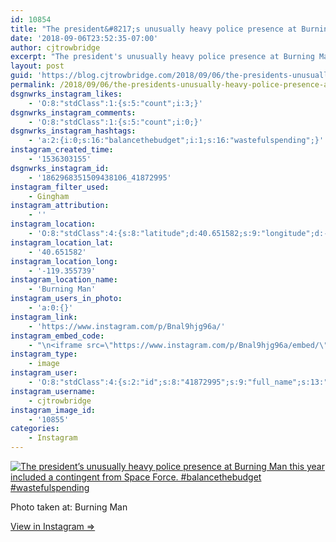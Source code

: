 ```yaml
---
id: 10854
title: "The president&#8217;s unusually heavy police presence at Burning Man this year included a contingent from Space Force.\n#balancethebudget #wastefulspending"
date: '2018-09-06T23:52:35-07:00'
author: cjtrowbridge
excerpt: "The president's unusually heavy police presence at Burning Man this year included a contingent from Space Force.\n#balancethebudget #wastefulspending"
layout: post
guid: 'https://blog.cjtrowbridge.com/2018/09/06/the-presidents-unusually-heavy-police-presence-at-burning-man-this-year-included-a-contingent-from-space-force-balancethebudget-wastefulspending/'
permalink: /2018/09/06/the-presidents-unusually-heavy-police-presence-at-burning-man-this-year-included-a-contingent-from-space-force-balancethebudget-wastefulspending/
dsgnwrks_instagram_likes:
    - 'O:8:"stdClass":1:{s:5:"count";i:3;}'
dsgnwrks_instagram_comments:
    - 'O:8:"stdClass":1:{s:5:"count";i:0;}'
dsgnwrks_instagram_hashtags:
    - 'a:2:{i:0;s:16:"balancethebudget";i:1;s:16:"wastefulspending";}'
instagram_created_time:
    - '1536303155'
dsgnwrks_instagram_id:
    - '1862968351509438106_41872995'
instagram_filter_used:
    - Gingham
instagram_attribution:
    - ''
instagram_location:
    - 'O:8:"stdClass":4:{s:8:"latitude";d:40.651582;s:9:"longitude";d:-119.355739;s:4:"name";s:11:"Burning Man";s:2:"id";i:66963842167;}'
instagram_location_lat:
    - '40.651582'
instagram_location_long:
    - '-119.355739'
instagram_location_name:
    - 'Burning Man'
instagram_users_in_photo:
    - 'a:0:{}'
instagram_link:
    - 'https://www.instagram.com/p/Bnal9hjg96a/'
instagram_embed_code:
    - "\n<iframe src=\"https://www.instagram.com/p/Bnal9hjg96a/embed/\" width=\"612\" height=\"710\" frameborder=\"0\" scrolling=\"no\" allowtransparency=\"true\" class=\"insta-image-embed\"></iframe>\n"
instagram_type:
    - image
instagram_user:
    - 'O:8:"stdClass":4:{s:2:"id";s:8:"41872995";s:9:"full_name";s:13:"CJ Trowbridge";s:15:"profile_picture";s:141:"https://scontent.cdninstagram.com/vp/2a0bf6ee9c80fb714d5a904ec5a3e35b/5C2F601C/t51.2885-19/s150x150/13724650_1188772791164794_142557231_a.jpg";s:8:"username";s:12:"cjtrowbridge";}'
instagram_username:
    - cjtrowbridge
instagram_image_id:
    - '10855'
categories:
    - Instagram
---
```


[![The president’s unusually heavy police presence at Burning Man this year included a contingent from Space Force.
#balancethebudget #wastefulspending](https://blog.cjtrowbridge.com/wp-content/uploads/2018/09/1536303155-1-1.jpg)](https://www.instagram.com/p/Bnal9hjg96a/)

Photo taken at: Burning Man

[View in Instagram ⇒](https://www.instagram.com/p/Bnal9hjg96a/)